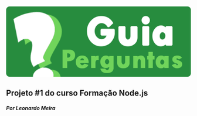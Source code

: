 <p align="center"><img src="./public/img/readme-logo.png"></p>

## Projeto #1 do curso Formação Node.js

##### Por Leonardo Meira 